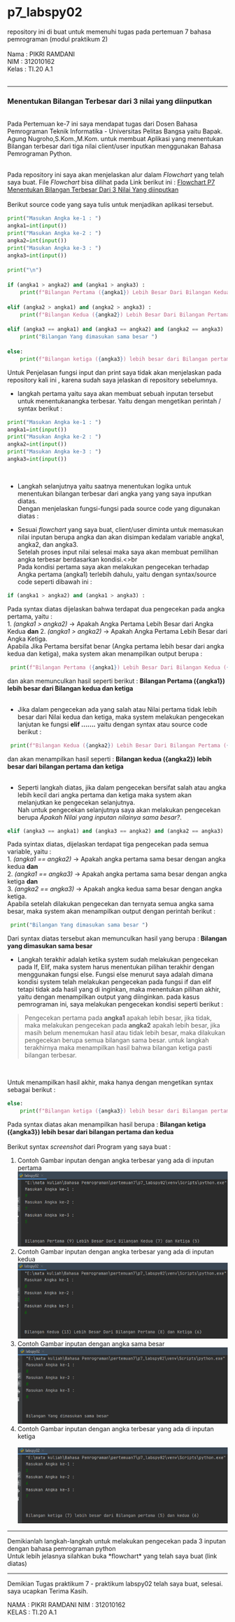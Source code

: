 # p7_labspy02
repository ini di buat untuk memenuhi tugas pada pertemuan 7 bahasa pemrograman (modul praktikum 2)<br><br>
Nama    : PIKRI RAMDANI<br>
NIM     : 312010162<br>
Kelas   : TI.20 A.1<br><br>
<hr>


### Menentukan Bilangan Terbesar dari 3 nilai yang diinputkan

<br>
Pada Pertemuan ke-7 ini saya mendapat tugas dari Dosen Bahasa Pemrograman Teknik Informatika - Universitas Pelitas Bangsa yaitu Bapak. Agung Nugroho,S.Kom.,M.Kom. untuk membuat Aplikasi yang menentukan Bilangan terbesar dari tiga nilai client/user inputkan menggunakan Bahasa Pemrograman Python.<br><br>


Pada repository ini saya akan menjelaskan alur dalam *Flowchart* yang telah saya buat. File *Flowchart* bisa dilihat pada Link berikut ini : [Flowchart P7 Menentukan Bilangan Terbesar Dari 3 Nilai Yang diinputkan](flowchart-per7-pikri-ramdani-312010162.pdf)
<br><br>
Berikut source code yang saya tulis untuk menjadikan aplikasi tersebut. 

``` python
print("Masukan Angka ke-1 : ")
angka1=int(input())
print("Masukan Angka ke-2 : ")
angka2=int(input())
print("Masukan Angka ke-3 : ")
angka3=int(input())

print("\n")

if (angka1 > angka2) and (angka1 > angka3) :
    print(f"Bilangan Pertama ({angka1}) Lebih Besar Dari Bilangan Kedua ({angka2}) dan Ketiga ({angka3})")

elif (angka2 > angka1) and (angka2 > angka3) :
    print(f"Bilangan Kedua ({angka2}) Lebih Besar Dari Bilangan Pertama ({angka1}) dan Ketiga ({angka3}) ")

elif (angka3 == angka1) and (angka3 == angka2) and (angka2 == angka3) :
    print("Bilangan Yang dimasukan sama besar ")

else:
    print(f"Bilangan ketiga ({angka3}) lebih besar dari Bilangan pertama ({angka1}) dan kedua ({angka2}) ")
```
Untuk Penjelasan fungsi input dan print saya tidak akan menjelaskan pada repository kali ini , karena sudah saya jelaskan di repository sebelumnya.<br> 

* langkah pertama yaitu saya akan membuat sebuah inputan tersebut untuk menentukanangka terbesar. Yaitu dengan mengetikan perintah / syntax berikut :<br>
``` python
print("Masukan Angka ke-1 : ")
angka1=int(input())
print("Masukan Angka ke-2 : ")
angka2=int(input())
print("Masukan Angka ke-3 : ")
angka3=int(input())
```  
<br>

* Langkah selanjutnya yaitu saatnya menentukan logika untuk menentukan bilangan terbesar dari angka yang yang saya inputkan diatas.<br>
 Dengan menjelaskan fungsi-fungsi pada source code yang digunakan diatas :<br> 

* Sesuai *flowchart* yang saya buat, client/user diminta untuk memasukan nilai inputan berupa angka dan akan disimpan kedalam variable angka1, angka2, dan angka3. <br>
Setelah proses input nilai selesai maka saya akan membuat pemilihan angka terbesar berdasarkan kondisi.<>br
<br> Pada kondisi pertama saya akan melakukan pengecekan terhadap Angka pertama (angka1) terlebih dahulu, yaitu dengan syntax/source code seperti dibawah ini :<br>
``` python
if (angka1 > angka2) and (angka1 > angka3) :
``` 
Pada syntax diatas dijelaskan bahwa terdapat dua pengecekan pada angka pertama, yaitu :<br>
    1. *(angka1 > angka2)* -> Apakah Angka Pertama Lebih Besar dari Angka Kedua **dan**
    2. *(angka1 > angka2)* -> Apakah Angka Pertama Lebih Besar dari Angka Ketiga.
<br>
Apabila Jika Pertama bersifat benar (Angka pertama lebih besar dari angka kedua dan ketiga), maka system akan menampilkan output berupa :<br>

``` python
 print(f"Bilangan Pertama ({angka1}) Lebih Besar Dari Bilangan Kedua ({angka2}) dan Ketiga ({angka3}) ")
```    

dan akan memunculkan hasil seperti berikut : **Bilangan Pertama ({angka1}) lebih besar dari Bilangan kedua dan ketiga**<br>
<br>

* Jika dalam pengecekan ada yang salah atau Nilai pertama tidak lebih besar dari Nilai kedua dan ketiga, maka system melakukan pengecekan lanjutan ke fungsi **elif .......** yaitu dengan syntax atau source code berikut :<br>

``` python
 print(f"Bilangan Kedua ({angka2}) Lebih Besar Dari Bilangan Pertama ({angka1}) dan Ketiga ({angka3}) ")
```
dan akan menampilkan hasil seperti : **Bilangan kedua ({angka2}) lebih besar dari bilangan pertama dan ketiga**<br>
<br>

* Seperti langkah diatas, jika dalam pengecekan bersifat salah atau angka lebih kecil dari angka pertama dan ketiga maka system akan melanjutkan ke pengecekan selanjutnya.<br>
Nah untuk pengecekan selanjutnya saya akan melakukan pengecekan berupa *Apakah Nilai yang inputan nilainya sama besar?*.<br> 
``` python
elif (angka3 == angka1) and (angka3 == angka2) and (angka2 == angka3) :
```
Pada syintax diatas, dijelaskan terdapat tiga pengecekan pada semua variable, yaitu :<br>
    1. *(angka1 == angka2)* -> Apakah angka pertama sama besar dengan angka kedua **dan**<br>
    2. *(angka1 == angka3)* -> Apakah angka pertama sama besar dengan angka ketiga **dan**<br>
    3. *(angka2 == angka3)* -> Apakah angka kedua sama besar dengan angka ketiga.
<br>
Apabila setelah dilakukan pengecekan dan ternyata semua angka sama besar, maka system akan menampilkan output dengan perintah berikut :<br>

``` python
 print("Bilangan Yang dimasukan sama besar ")
```     
Dari syntax diatas tersebut akan memunculkan hasil yang berupa : **Bilangan yang dimasukan sama besar**<br>

* Langkah terakhir adalah ketika system sudah melakukan pengecekan pada If, Elif, maka system harus menentukan pilihan terakhir dengan menggunakan fungsi else.
Fungsi else menurut saya adalah dimana kondisi system telah melakukan pengecekan pada fungsi if dan elif tetapi tidak ada hasil yang di inginkan, maka menentukan pilihan akhir, yaitu dengan menampilkan output yang diinginkan.
pada kasus pemrograman ini, saya melakukan pengecekan kondisi seperti berikut :

> Pengecekan pertama pada **angka1** apakah lebih besar, jika tidak, maka melakukan pengecekan pada **angka2** apakah lebih besar, jika masih belum menemukan hasil atau tidak lebih besar, maka dilakukan pengecekan berupa semua bilangan sama besar. untuk langkah terakhirnya maka menampilkan hasil bahwa bilangan ketiga pasti bilangan terbesar.
<br>

Untuk menampilkan hasil akhir, maka hanya dengan mengetikan syntax sebagai berikut :<br>

``` python
else:
    print(f"Bilangan ketiga ({angka3}) lebih besar dari Bilangan pertama dan kedua")
```

Pada syntax diatas akan menampilkan hasil berupa : **Bilangan ketiga ({angka3}) lebih besar dari bilangan pertama dan kedua**<br>
<br>
Berikut syntax *screenshot* dari Program yang saya buat :<br>
1. Contoh Gambar inputan dengan angka terbesar yang ada di inputan pertama<br>
   ![Program angka terbesar 1](gambar/angka1.PNG)
2. Contoh Gambar inputan dengan angka terbesar yang ada di inputan kedua<br>
   ![Program angka terbesar 2](gambar/angka2.PNG)   
3. Contoh Gambar inputan dengan angka sama besar<br>
   ![Program inputan sama besar](gambar/samabesar.PNG)
4. Contoh Gambar inputan dengan angka terbesar yang ada di inputan ketiga<br>   
   ![Program angka terbesar 3](gambar/angka3.PNG)
   
<hr>
Demikianlah langkah-langkah untuk melakukan pengecekan pada 3 inputan dengan bahasa pemrograman python<br>
Untuk lebih jelasnya silahkan buka *flowchart* yang telah saya buat (link diatas)
<hr>
Demikian Tugas praktikum 7 - praktikum labspy02 telah saya buat, selesai. saya ucapkan Terima Kasih.<br> 

NAMA    : PIKRI RAMDANI
NIM     : 312010162   
KELAS   : TI.20 A.1
